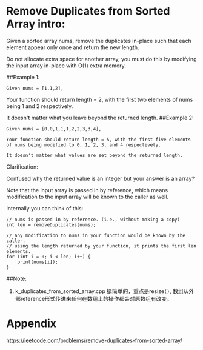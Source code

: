 # Remove Duplicates from Sorted Array intro:
Given a sorted array nums, remove the duplicates in-place such that each element appear only once and return the new length.

Do not allocate extra space for another array, you must do this by modifying the input array in-place with O(1) extra memory.

##Example 1:
```
Given nums = [1,1,2],
```
Your function should return length = 2, with the first two elements of nums being 1 and 2 respectively.

It doesn't matter what you leave beyond the returned length.
##Example 2:
```
Given nums = [0,0,1,1,1,2,2,3,3,4],

Your function should return length = 5, with the first five elements of nums being modified to 0, 1, 2, 3, and 4 respectively.

It doesn't matter what values are set beyond the returned length.
```
Clarification:

Confused why the returned value is an integer but your answer is an array?

Note that the input array is passed in by reference, which means modification to the input array will be known to the caller as well.

Internally you can think of this:
```
// nums is passed in by reference. (i.e., without making a copy)
int len = removeDuplicates(nums);

// any modification to nums in your function would be known by the caller.
// using the length returned by your function, it prints the first len elements.
for (int i = 0; i < len; i++) {
    print(nums[i]);
}
```
##Note:
1. k_duplicates_from_sorted_array.cpp
	挺简单的，重点是resize`()`, 数组从外部reference形式传进来任何在数组上的操作都会对原数组有改变。

# Appendix
https://leetcode.com/problems/remove-duplicates-from-sorted-array/